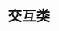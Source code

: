 <!--
 * @Description: 交互类
 * @Author: 武明琴
 * @Date: 2021-01-20 16:09:57
 * @EditAuthor: 修改人名称
 * @LastEditTime: 2021-01-20 16:10:18
-->
# 交互类